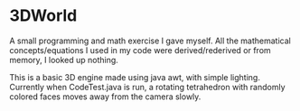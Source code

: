 # 3DWorld

A small programming and math exercise I gave myself. All the mathematical concepts/equations I used in my code were derived/rederived or from memory, I looked up nothing.

This is a basic 3D engine made using java awt, with simple lighting. Currently when CodeTest.java is run, a rotating tetrahedron with randomly colored faces moves away from the camera slowly.

